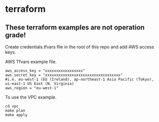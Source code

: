 # terraform

## These terraform examples are not operation grade!

Create credentials.tfvars file in the root of this repo and add AWS access keys.

AWS Tfvars example file.
```
aws_access_key = "xxxxxxxxxxxxxxxxx"
aws_secret_key = "xxxxxxxxxxxxxxxxxxxxxxxxxxxxxxxxxx"
#i.e. eu-west-1 (EU (Ireland), ap-northeast-1 Asia Pacific (Tokyo), us-east-1 US East (N. Virginia)
aws_region = "eu-west-1"

```

To use the VPC example.

```
cd vpc
make plan
make apply
```
